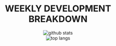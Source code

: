 <h1 align="center">WEEKLY DEVELOPMENT BREAKDOWN</h1>
<p align="center">
  <img src="https://github-readme-stats.vercel.app/api?username=imamputra1&show_icons=true&theme=tokyonight&rank_icon=github" alt="github stats" />
  <br/>
  <img src="https://github-readme-stats.vercel.app/api/top-langs?username=imamputra1&layout=compact&theme=tokyonight" alt="top langs" />
</p>

<p align="center">
</p>

